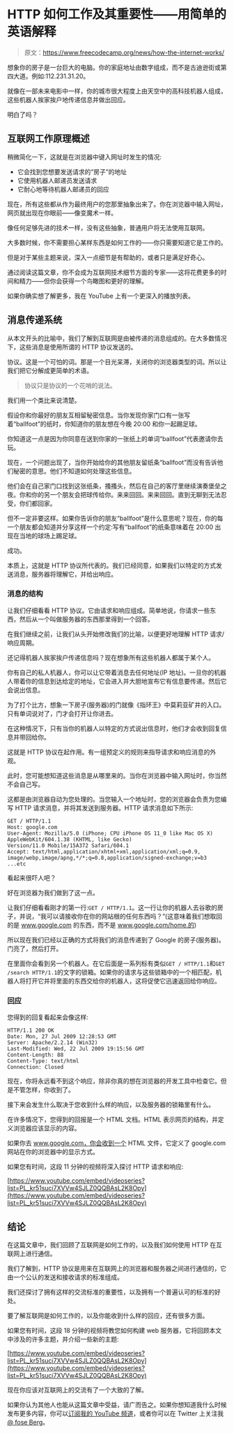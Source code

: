 # HTTP 如何工作及其重要性——用简单的英语解释

> 原文：<https://www.freecodecamp.org/news/how-the-internet-works/>

想象你的房子是一台巨大的电脑。你的家庭地址由数字组成，而不是古迪逊街或第四大道。例如:112.231.31.20。

就像在一部未来电影中一样，你的城市很大程度上由天空中的高科技机器人组成，这些机器人挨家挨户地传递信息并做出回应。

明白了吗？

## 互联网工作原理概述

稍微简化一下，这就是在浏览器中键入网址时发生的情况:

*   它会找到您想要发送请求的“房子”的地址
*   它使用机器人邮递员发送请求
*   它耐心地等待机器人邮递员的回应

现在，所有这些都从作为最终用户的您那里抽象出来了。你在浏览器中输入网址，网页就出现在你眼前——像变魔术一样。

像任何足够先进的技术一样，没有这些抽象，普通用户将无法使用互联网。

大多数时候，你不需要担心某样东西是如何工作的——你只需要知道它是工作的。

但是对于某些主题来说，深入一点细节是有帮助的，或者只是满足好奇心。

通过阅读这篇文章，你不会成为互联网技术细节方面的专家——这将花费更多的时间和精力——但你会获得一个鸟瞰图和更好的理解。

如果你确实想了解更多，我在 YouTube 上有一个更深入的播放列表。

## 消息传递系统

从本文开头的比喻中，我们了解到互联网是由被传递的消息组成的。在大多数情况下，这些消息是使用所谓的 HTTP 协议发送的。

协议。这是一个可怕的词。那是一个目光呆滞，关闭你的浏览器类型的词。所以让我们把它分解成更简单的术语。

> 协议只是协议的一个花哨的说法。

我们用一个类比来说清楚。

假设你和你最好的朋友互相留秘密信息。当你发现你家门口有一张写着“ballfoot”的纸时，你知道你的朋友想在今晚 20:00 和你一起踢足球。

你知道这一点是因为你同意在送到你家的一张纸上的单词“ballfoot”代表邀请你去玩。

现在，一个问题出现了，当你开始给你的其他朋友留纸条“ballfoot”而没有告诉他们秘密的意思。他们不知道如何处理这些信息。

他们会在自己家门口找到这张纸条，搔搔头，然后在自己的客厅里继续演奏堡垒之夜。你和你的另一个朋友会把球传给你。来来回回。来来回回。直到无聊到无法忍受，你们都回家。

但不一定非要这样。如果你告诉你的朋友“ballfoot”是什么意思呢？现在，你的每一个朋友都会知道并分享这样一个约定:写有“ballfoot”的纸条意味着在 20:00 出现在当地的球场上踢足球。

成功。

本质上，这就是 HTTP 协议所代表的。我们已经同意，如果我们以特定的方式发送消息，服务器将理解它，并给出响应。

### 消息的结构

让我们仔细看看 HTTP 协议。它由请求和响应组成。简单地说，你请求一些东西，然后从一个叫做服务器的东西那里得到一个回答。

在我们继续之前，让我们从头开始修改我们的比喻，以便更好地理解 HTTP 请求/响应周期。

还记得机器人挨家挨户传递信息吗？现在想象所有这些机器人都属于某个人。

你有自己的私人机器人，你可以让它带着消息去任何地址(IP 地址)。一旦你的机器人带着你的信息到达给定的地址，它会进入并大胆地宣布它有信息要传递。然后它会说出信息。

为了打个比方，想象一下房子(服务器)的门就像《指环王》中莫莉亚矿井的入口。只有单词说对了，门才会打开让你进去。

在这种情况下，只有当你的机器人以特定的方式说出信息时，他们才会收到回复信息并带回给你。

这就是 HTTP 协议在起作用。有一组预定义的规则来指导请求和响应消息的外观。

此时，您可能想知道这些消息是从哪里来的。当你在浏览器中输入网址时，你当然不会自己写。

这都是由浏览器自动为您处理的。当您输入一个地址时，您的浏览器会负责为您编写 HTTP 请求消息，并将其发送到服务器。HTTP 请求消息如下所示:

```
GET / HTTP/1.1
Host: google.com
User-Agent: Mozilla/5.0 (iPhone; CPU iPhone OS 11_0 like Mac OS X) AppleWebKit/604.1.38 (KHTML, like Gecko) 
Version/11.0 Mobile/15A372 Safari/604.1
Accept: text/html,application/xhtml+xml,application/xml;q=0.9,
image/webp,image/apng,*/*;q=0.8,application/signed-exchange;v=b3
...etc
```

看起来很吓人吧？

好在浏览器为我们做到了这一点。

让我们仔细看看刚才的第一行:`GET / HTTP/1.1`。这一行让你的机器人去谷歌的房子，并说，“我可以请接收你在你的网站根的任何东西吗？”(这意味着我们想取回的是 www.google.com 的东西，而不是 www.google.com/home.的)

所以现在我们已经以正确的方式将我们的消息传递到了 Google 的房子(服务器)。门亮了，然后打开。

在里面你会看到另一个机器人。在它后面是一系列标有类似`GET / HTTP/1.1`和`GET /search HTTP/1.1`的文字的锁箱。如果你的请求与这些锁箱中的一个相匹配，机器人将打开它并将里面的东西交给你的机器人，这将促使它迅速返回给你响应。

### 回应

您得到的回复看起来会像这样:

```
HTTP/1.1 200 OK
Date: Mon, 27 Jul 2009 12:28:53 GMT
Server: Apache/2.2.14 (Win32)
Last-Modified: Wed, 22 Jul 2009 19:15:56 GMT
Content-Length: 88
Content-Type: text/html
Connection: Closed
```

现在，你将永远看不到这个响应，除非你真的想在浏览器的开发工具中检查它。但是不管怎样，你收到了。

接下来会发生什么取决于您收到什么样的响应，以及服务器的锁箱里有什么。

在许多情况下，您得到的回报是一个 HTML 文档。HTML 表示网页的结构，并定义浏览器应该显示的内容。

如果你去 www.google.com，你会收到一个 HTML 文件，它定义了 google.com 网站在你的浏览器中的显示方式。

如果您有时间，这段 11 分钟的视频将深入探讨 HTTP 请求和响应:

[https://www.youtube.com/embed/videoseries?list=PL_kr51suci7XVVw4SJLZ0QQBAsL2K8Opy](https://www.youtube.com/embed/videoseries?list=PL_kr51suci7XVVw4SJLZ0QQBAsL2K8Opy)

## 结论

在这篇文章中，我们回顾了互联网是如何工作的，以及我们如何使用 HTTP 在互联网上进行通信。

我们了解到，HTTP 协议是用来在互联网上的浏览器和服务器之间进行通信的，它由一个公认的发送和接收请求的标准组成。

我们还探讨了拥有这样的交流标准的重要性，以及拥有一个普遍认可的标准的好处。

要了解互联网是如何工作的，以及你能收到什么样的回应，还有很多方面。

如果您有时间，这段 18 分钟的视频将教您如何构建 web 服务器，它将回顾本文中涉及的许多主题，并介绍一些新的主题:

[https://www.youtube.com/embed/videoseries?list=PL_kr51suci7XVVw4SJLZ0QQBAsL2K8Opy](https://www.youtube.com/embed/videoseries?list=PL_kr51suci7XVVw4SJLZ0QQBAsL2K8Opy)

现在你应该对互联网上的交流有了一个大致的了解。

如果你认为其他人也能从这篇文章中受益，请广而告之。如果你想知道我什么时候发布更多内容，你可以[订阅我的 YouTube 频道](https://www.youtube.com/channel/UCZTeUahnA2GMoo_YpTBFo9A)，或者你可以在 Twitter 上关注我[@ fose Berg](https://twitter.com/foseberg)。